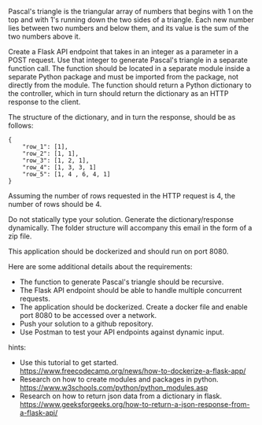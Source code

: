 Pascal's triangle is the triangular array of numbers that begins with 1 on the top and with 1's running down the two sides of a triangle. Each new number lies between two numbers and below them, and its value is the sum of the two numbers above it.

Create a Flask API endpoint that takes in an integer as a parameter in a POST request. Use that integer to generate Pascal's triangle in a separate function call. The function should be located in a separate module inside a separate Python package and must be imported from the package, not directly from the module. The function should return a Python dictionary to the controller, which in turn should return the dictionary as an HTTP response to the client.

The structure of the dictionary, and in turn the response, should be as follows:

```
{
    "row_1": [1],
    "row_2": [1, 1],
    "row_3": [1, 2, 1],
    "row_4": [1, 3, 3, 1]
    "row_5": [1, 4 , 6, 4, 1]
}
```

Assuming the number of rows requested in the HTTP request is 4, the number of rows should be 4.

Do not statically type your solution. Generate the dictionary/response dynamically. The folder structure will accompany this email in the form of a zip file.

This application should be dockerized and should run on port 8080.

Here are some additional details about the requirements:

- The function to generate Pascal's triangle should be recursive.
- The Flask API endpoint should be able to handle multiple concurrent requests.
- The application should be dockerized. Create a docker file and enable port 8080 to be accessed over a network.
- Push your solution to a github repository.
- Use Postman to test your API endpoints against dynamic input.

hints:

- Use this tutorial to get started. https://www.freecodecamp.org/news/how-to-dockerize-a-flask-app/
- Research on how to create modules and packages in python. https://www.w3schools.com/python/python_modules.asp
- Research on how to return json data from a dictionary in flask. https://www.geeksforgeeks.org/how-to-return-a-json-response-from-a-flask-api/
